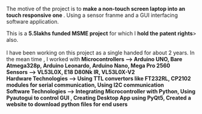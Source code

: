 The motive of the project is to <b> make a non-touch screen laptop into an touch responsive one </b>.
Using a sensor franme and a GUI interfacing software application.

This is a <b>5.5lakhs funded MSME project</b> for which I <b>hold the patent rights</b>> also.<br><br>
I have been working on this project as a single handed for about 2 years. In the mean time , I worked with<b>
Microcontrollers --> Arduino UNO, Bare Atmega328p, Arduino Leonardo, Arduino Nano, Mega Pro 2560</b><br>
<b>Sensors --> VL53L0X, E18 D80Nk IR, VL53L0X-V2<b><br>
<b> Hardware Technologies --> Using TTL convertors like FT232RL, CP2102 modules for serial communication, Using I2C communication</b><br>
<b> Software Technologies --> Integrating Microcontroller with Python, Using Pyautogui to control GUI , Creating Desktop App using PyQt5, Created a website to download python files for end users</b><br>


